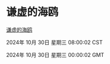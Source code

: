 # 谦虚的海鸥
[谦虚的海鸥](http://219.139.197.74:56308/qxdho/course/base/hotlink/index.php)

2024年 10月 30日 星期三 08:00:02 CST

2024年 10月 30日 星期三 00:00:02 GMT
